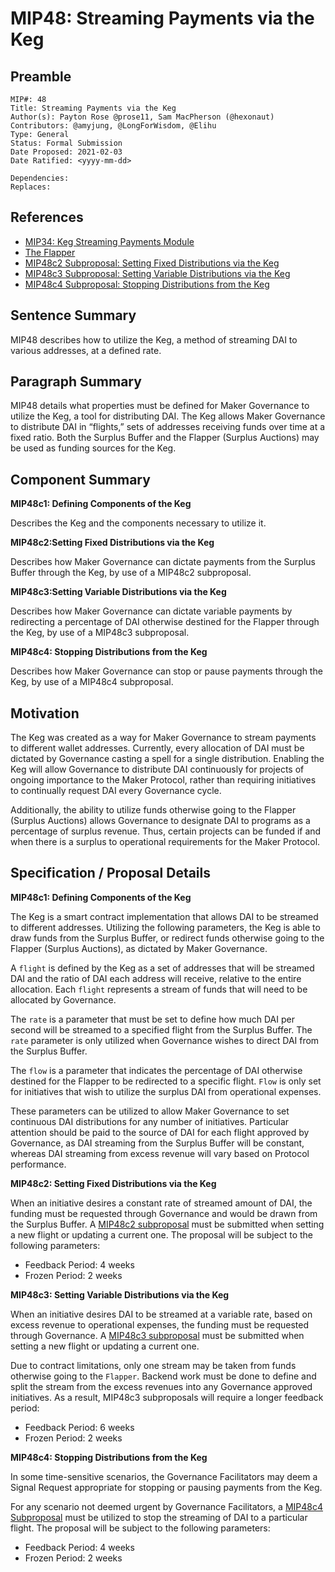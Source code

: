 # MIP48: Streaming Payments via the Keg

## Preamble

```
MIP#: 48
Title: Streaming Payments via the Keg
Author(s): Payton Rose @prose11, Sam MacPherson (@hexonaut)
Contributors: @amyjung, @LongForWisdom, @Elihu
Type: General
Status: Formal Submission
Date Proposed: 2021-02-03
Date Ratified: <yyyy-mm-dd>

Dependencies:
Replaces:
```

## References

* [MIP34: Keg Streaming Payments Module](https://forum.makerdao.com/t/mip34-keg-streaming-payments-module/6013)
* [The Flapper](https://docs.makerdao.com/smart-contract-modules/system-stabilizer-module/flap-detailed-documentation)
* [MIP48c2 Subproposal: Setting Fixed Distributions via the Keg](https://github.com/makerdao/mips/blob/master/MIP48/MIP48c2%20Subproposal%20%5BTemplate%5D.md)
* [MIP48c3 Subproposal: Setting Variable Distributions via the Keg](https://github.com/makerdao/mips/blob/master/MIP48/MIP48c3%20Subproposal%20%5BTemplate%5D.md)
* [MIP48c4 Subproposal: Stopping Distributions from the Keg](https://github.com/makerdao/mips/blob/master/MIP48/MIP48c4%20Subproposal%20%5BTemplate%5D.md)

## Sentence Summary

MIP48 describes how to utilize the Keg, a method of streaming DAI to various addresses, at a defined rate.

## Paragraph Summary

MIP48 details what properties must be defined for Maker Governance to utilize the Keg, a tool for distributing DAI. The Keg allows Maker Governance to distribute DAI in “flights,” sets of addresses receiving funds over time at a fixed ratio. Both the Surplus Buffer and the Flapper (Surplus Auctions) may be used as funding sources for the Keg.

## Component Summary

**MIP48c1: Defining Components of the Keg**

Describes the Keg and the components necessary to utilize it.

**MIP48c2:Setting Fixed Distributions via the Keg**

Describes how Maker Governance can dictate payments from the Surplus Buffer through the Keg, by use of a MIP48c2 subproposal.

**MIP48c3:Setting Variable Distributions via the Keg**

Describes how Maker Governance can dictate variable payments by redirecting a percentage of DAI otherwise destined for the Flapper through the Keg, by use of a MIP48c3 subproposal.

**MIP48c4: Stopping Distributions from the Keg**

Describes how Maker Governance can stop or pause payments through the Keg, by use of a MIP48c4 subproposal.

## Motivation

The Keg was created as a way for Maker Governance to stream payments to different wallet addresses. Currently, every allocation of DAI must be dictated by Governance casting a spell for a single distribution. Enabling the Keg will allow Governance to distribute DAI continuously for projects of ongoing importance to the Maker Protocol, rather than requiring initiatives to continually request DAI every Governance cycle.

Additionally, the ability to utilize funds otherwise going to the Flapper (Surplus Auctions) allows Governance to designate DAI to programs as a percentage of surplus revenue. Thus, certain projects can be funded if and when there is a surplus to operational requirements for the Maker Protocol.

## Specification / Proposal Details

**MIP48c1: Defining Components of the Keg**

The Keg is a smart contract implementation that allows DAI to be streamed to different addresses. Utilizing the following parameters, the Keg is able to draw funds from the Surplus Buffer, or redirect funds otherwise going to the Flapper (Surplus Auctions), as dictated by Maker Governance.

A `flight` is defined by the Keg as a set of addresses that will be streamed DAI and the ratio of DAI each address will receive, relative to the entire allocation. Each `flight` represents a stream of funds that will need to be allocated by Governance.

The `rate` is a parameter that must be set to define how much DAI per second will be streamed to a specified flight from the Surplus Buffer. The `rate` parameter is only utilized when Governance wishes to direct DAI from the Surplus Buffer.

The `flow` is a parameter that indicates the percentage of DAI otherwise destined for the Flapper to be redirected to a specific flight. `Flow` is only set for initiatives that wish to utilize the surplus DAI from operational expenses.

These parameters can be utilized to allow Maker Governance to set continuous DAI distributions for any number of initiatives. Particular attention should be paid to the source of DAI for each flight approved by Governance, as DAI streaming from the Surplus Buffer will be constant, whereas DAI streaming from excess revenue will vary based on Protocol performance.

**MIP48c2: Setting Fixed Distributions via the Keg**

When an initiative desires a constant rate of streamed amount of DAI, the funding must be requested through Governance and would be drawn from the Surplus Buffer. A [MIP48c2 subproposal](https://github.com/makerdao/mips/blob/master/MIP48/MIP48c2%20Subproposal%20%5BTemplate%5D.md) must be submitted when setting a new flight or updating a current one. The proposal will be subject to the following parameters:

* Feedback Period: 4 weeks
* Frozen Period: 2 weeks

**MIP48c3: Setting Variable Distributions via the Keg**

When an initiative desires DAI to be streamed at a variable rate, based on excess revenue to operational expenses, the funding must be requested through Governance. A [MIP48c3 subproposal](https://github.com/makerdao/mips/blob/master/MIP48/MIP48c3%20Subproposal%20%5BTemplate%5D.md) must be submitted when setting a new flight or updating a current one.

Due to contract limitations, only one stream may be taken from funds otherwise going to the `Flapper`. Backend work must be done to define and split the stream from the excess revenues into any Governance approved initiatives. As a result, MIP48c3 subproposals will require a longer feedback period:

* Feedback Period: 6 weeks
* Frozen Period: 2 weeks

**MIP48c4: Stopping Distributions from the Keg**

In some time-sensitive scenarios, the Governance Facilitators may deem a Signal Request appropriate for stopping or pausing payments from the Keg.

For any scenario not deemed urgent by Governance Facilitators, a [MIP48c4 Subproposal](https://github.com/makerdao/mips/blob/master/MIP48/MIP48c4%20Subproposal%20%5BTemplate%5D.md) must be utilized to stop the streaming of DAI to a particular flight. The proposal will be subject to the following parameters:

* Feedback Period: 4 weeks
* Frozen Period: 2 weeks
